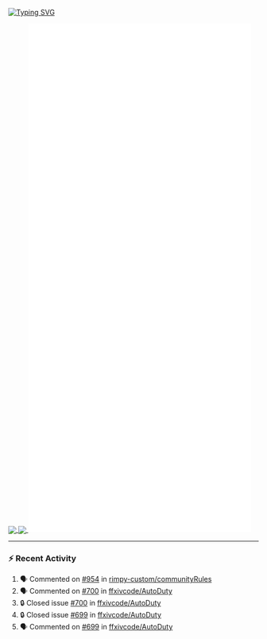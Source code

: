 [![Typing SVG](https://readme-typing-svg.demolab.com?font=Fira+Code&duration=1000&pause=1000&multiline=true&repeat=false&width=435&lines=Simon+Latusek+%7C+Gameplay+Engineer)](https://git.io/typing-svg)

<a href="https://github.com/anuraghazra/github-readme-stats">
  <img height=200 align="center" src="https://github-readme-stats.vercel.app/api?username=erdelf&theme=radical" />
</a>
<a href="https://github.com/anuraghazra/convoychat">
  <img height=200 align="center" src="https://streak-stats.demolab.com?user=erdelf&theme=radical&mode=weekly" />
</a>

<picture>
  <img src="/github-metrics.svg" alt="Metrics">
</picture>

---

### :zap: Recent Activity
<!--START_SECTION:activity-->
1. 🗣 Commented on [#954](https://github.com/rimpy-custom/communityRules/issues/954#issuecomment-2572340130) in [rimpy-custom/communityRules](https://github.com/rimpy-custom/communityRules)
2. 🗣 Commented on [#700](https://github.com/ffxivcode/AutoDuty/issues/700#issuecomment-2572236735) in [ffxivcode/AutoDuty](https://github.com/ffxivcode/AutoDuty)
3. 🔒 Closed issue [#700](https://github.com/ffxivcode/AutoDuty/issues/700) in [ffxivcode/AutoDuty](https://github.com/ffxivcode/AutoDuty)
4. 🔒 Closed issue [#699](https://github.com/ffxivcode/AutoDuty/issues/699) in [ffxivcode/AutoDuty](https://github.com/ffxivcode/AutoDuty)
5. 🗣 Commented on [#699](https://github.com/ffxivcode/AutoDuty/issues/699#issuecomment-2572236308) in [ffxivcode/AutoDuty](https://github.com/ffxivcode/AutoDuty)
<!--END_SECTION:activity-->

<!--
**erdelf/erdelf** is a ✨ _special_ ✨ repository because its `README.md` (this file) appears on your GitHub profile.

Here are some ideas to get you started:

- 🔭 I’m currently working on ...
- 🌱 I’m currently learning ...
- 👯 I’m looking to collaborate on ...
- 🤔 I’m looking for help with ...
- 💬 Ask me about ...
- 📫 How to reach me: ...
- 😄 Pronouns: ...
- ⚡ Fun fact: ...
-->
